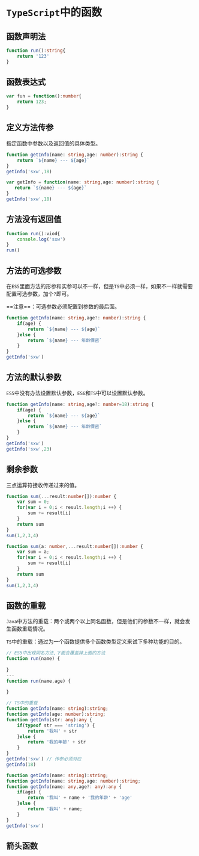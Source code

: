 # `TypeScript`中的函数

## 函数声明法

```ts
function run():string{
    return '123'
}
```

## 函数表达式

```ts
var fun = function():number{
    return 123;
}
```

## 定义方法传参

指定函数中参数以及返回值的具体类型。

```ts
function getInfo(name: string,age: number):string {
    return `${name} --- ${age}`
}
getInfo('sxw',18)
```

 ```ts
var getInfo = function(name: string,age: number):string {
    return `${name} --- ${age}`
}
getInfo('sxw',18)
 ```

## 方法没有返回值

```ts
function run():viod{
    console.log('sxw')
}
run()
```

## 方法的可选参数

在`ES5`里面方法的形参和实参可以不一样，但是`TS`中必须一样，如果不一样就需要配置可选参数，加个`?`即可。

==注意==：可选参数必须配置到参数的最后面。

```ts
function getInfo(name: string,age?: number):string {
    if(age) {
        return `${name} --- ${age}`
    }else {
        return `${name} --- 年龄保密`
    }
}
getInfo('sxw')
```

## 方法的默认参数

`ES5`中没有办法设置默认参数，`ES6`和`TS`中可以设置默认参数。

```ts
function getInfo(name: string,age?: number=18):string {
    if(age) {
        return `${name} --- ${age}`
    }else {
        return `${name} --- 年龄保密`
    }
}
getInfo('sxw')
getInfo('sxw',23)
```

## 剩余参数

三点运算符接收传递过来的值。

```ts
function sum(...result:number[]):number {
    var sum = 0;
    for(var i = 0;i < result.length;i ++) {
        sum += result[i]
    }
    return sum
}
sum(1,2,3,4)
```

```ts
function sum(a: number,...result:number[]):number {
    var sum = a;
    for(var i = 0;i < result.length;i ++) {
        sum += result[i]
    }
    return sum
}
sum(1,2,3,4)
```

## 函数的重载

`Java`中方法的重载：两个或两个以上同名函数，但是他们的参数不一样，就会发生函数重载情况。

`TS`中的重载：通过为一个函数提供多个函数类型定义来试下多种功能的目的。

```js
// ES5中出现同名方法,下面会覆盖掉上面的方法
function run(name) {
    
}
---
function run(name,age) {
    
}
```

```ts
// TS中的重载
function getInfo(name: string):string;
function getInfo(age: number):string;
function getInfo(str: any):any {
    if(typeof str === 'string') {
        return '我叫' + str
    }else {
        return '我的年龄' + str
    }
}
getInfo('sxw') // 传参必须对应
getInfo(18)
```

```ts
function getInfo(name: string):string;
function getInfo(name: string,age: number):string;
function getInfo(name: any,age?: any):any {
    if(age) {
        return '我叫' + name + '我的年龄' + 'age'
    }else {
        return '我叫' + name;
    }
}
getInfo('sxw')
```

## 箭头函数